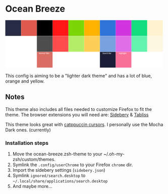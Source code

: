 # Ocean Breeze

<img alt="color palette" src="ignored/color-palette.svg" height="150px" />

This config is aiming to be a "lighter dark theme" and has a lot of blue, orange and yellow.

## Notes


This theme also includes all files needed to customize Firefox to fit the theme.
The browser extensions you will need are: [Sidebery](https://addons.mozilla.org/en-US/firefox/addon/sidebery/) & [Tabliss](https://addons.mozilla.org/en-US/firefox/addon/tabliss/)

This theme looks great with [catppuccin cursors](https://github.com/catppuccin/cursors). I personally use the Mocha Dark ones. (currently)

### Installation steps

1. Move the ocean-breeze.zsh-theme to your ~/.oh-my-zsh/custom/themes.
2. Symlink the `.config/userChrome` to your Firefox `chrome` dir.
3. Import the sidebery settings (`sidebery.json`) 
4. Symlink `ignored/search.desktop` to `~/.local/share/applications/search.desktop`
5. And maybe more... 
